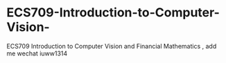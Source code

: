 # ECS709-Introduction-to-Computer-Vision-
ECS709 Introduction to Computer Vision  and Financial Mathematics , add me wechat iuww1314
